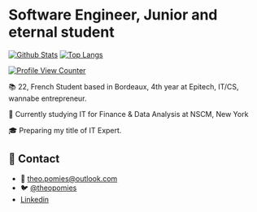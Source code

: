 # Software Engineer, Junior and eternal student
[![Github Stats](https://github-readme-stats.vercel.app/api?username=theopomies&count_private=true&show_icons=true&theme=dark)](https://github.com/theopomies)
[![Top Langs](https://github-readme-stats.vercel.app/api/top-langs/?username=theopomies&layout=compact&count_private=true&theme=dark)](https://github.com/theopomies)

[![Profile View Counter](https://komarev.com/ghpvc/?username=theopomies)](https://github.com/theopomies)

📚 22, French Student based in Bordeaux, 4th year at Epitech, IT/CS, wannabe entrepreneur.

📍 Currently studying IT for Finance & Data Analysis at NSCM, New York 

🎓 Preparing my title of IT Expert.

## 📩 Contact
- 📩 theo.pomies@outlook.com
- 🐦 [@theopomies](https://www.twitter.com/theopomies)
- [Linkedin](https://www.linkedin.com/in/theopomies/)
